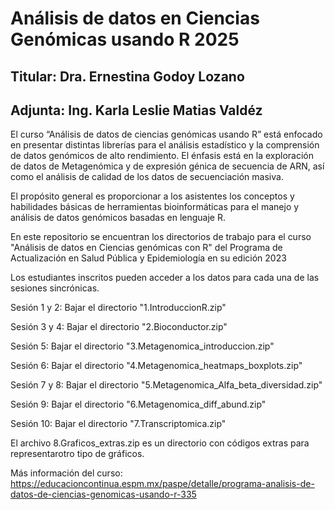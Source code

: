 # Análisis de datos en Ciencias Genómicas usando R 2025
## Titular: Dra. Ernestina Godoy Lozano
## Adjunta: Ing. Karla Leslie Matias Valdéz

El curso “Análisis de datos de ciencias genómicas usando R” está enfocado en presentar distintas librerías para el análisis estadístico y la comprensión de datos genómicos de alto rendimiento. El énfasis está en la exploración de datos de Metagenómica y de expresión génica de secuencia de ARN, así como el análisis de calidad de los datos de secuenciación masiva.

El propósito general es proporcionar a los asistentes los conceptos y habilidades básicas de herramientas bioinformáticas para el manejo y análisis de datos genómicos basadas en lenguaje R.

En este repositorio se encuentran los directorios de trabajo para el curso "Análisis de datos en Ciencias genómicas con R" del Programa de Actualización en Salud Pública y Epidemiología en su edición 2023

Los estudiantes inscritos pueden acceder a los datos para cada una de las sesiones sincrónicas.

Sesión 1 y 2: Bajar el directorio "1.IntroduccionR.zip"

Sesión 3 y 4: Bajar el directorio "2.Bioconductor.zip"

Sesión 5: Bajar el directorio "3.Metagenomica_introduccion.zip"

Sesión 6: Bajar el directorio "4.Metagenomica_heatmaps_boxplots.zip"

Sesión 7 y 8: Bajar el directorio "5.Metagenomica_Alfa_beta_diversidad.zip"

Sesión 9: Bajar el directorio "6.Metagenomica_diff_abund.zip"

Sesión 10: Bajar el directorio "7.Transcriptomica.zip"

El archivo 8.Graficos_extras.zip es un directorio con códigos extras para representarotro tipo de gráficos.

Más información del curso: 
https://educacioncontinua.espm.mx/paspe/detalle/programa-analisis-de-datos-de-ciencias-genomicas-usando-r-335
